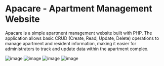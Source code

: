 # Apacare - Apartment Management Website

Apacare is a simple apartment management website built with PHP. 
The application allows basic CRUD (Create, Read, Update, Delete) operations to manage apartment and resident information, 
making it easier for administrators to track and update data within the apartment complex.

![image](https://github.com/user-attachments/assets/b3eef302-76b7-4e86-8492-b844603e1686)
![image](https://github.com/user-attachments/assets/e1fa3323-a646-4f8f-a6f2-328aa12e3b42)
![image](https://github.com/user-attachments/assets/67123ceb-44d5-47d4-9ff4-7f57d7e6c393)
![image](https://github.com/user-attachments/assets/8cf85335-fdf2-4ada-a870-8d4075f38cfc)

